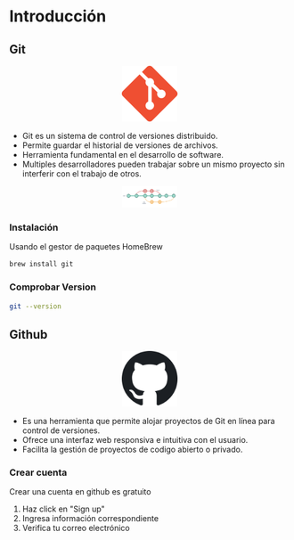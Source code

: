 # Introducción
## Git
<p align="center">
    <img src="Images/git.png" alt="Git" width="100"/>
</p>

+ Git es un sistema de control de versiones distribuido.
+ Permite guardar el historial de versiones de archivos.
+ Herramienta fundamental en el desarrollo de software. 
+ Multiples desarrolladores pueden trabajar sobre un mismo proyecto sin interferir con el trabajo de otros.  

<p align="center">
    <img src="Images/control.png" alt="control" width="100"/>
</p>

### Instalación
Usando el gestor de paquetes HomeBrew



```bash
brew install git
```


### Comprobar Version
```bash
git --version
```

## Github
<p align="center">
    <img src="Images/github.png" alt="github" width="100"/>
</p>

+ Es una herramienta que permite alojar proyectos de Git en línea para control de versiones.
+ Ofrece una interfaz web responsiva e intuitiva con el usuario.
+ Facilita la gestión de proyectos de codigo abierto o privado.

### Crear cuenta
Crear una cuenta en github es gratuito
1. Haz click en "Sign up"
2. Ingresa información correspondiente
3. Verifica tu correo  electrónico



